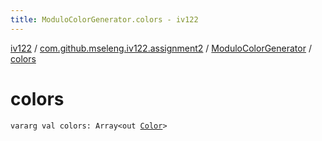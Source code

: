 ```yaml
---
title: ModuloColorGenerator.colors - iv122
---
```


[iv122](../../index.md) / [com.github.mseleng.iv122.assignment2](../index.md) / [ModuloColorGenerator](index.md) / [colors](.)

# colors

`vararg val colors: Array<out `[`Color`](http://docs.oracle.com/javase/6/docs/api/java/awt/Color.html)`>`